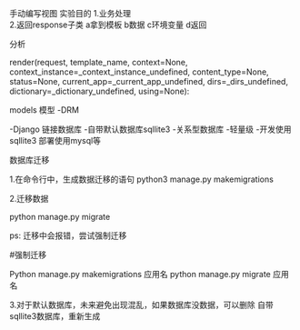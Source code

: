 手动编写视图
实验目的
1.业务处理  
2.返回response子类 
a拿到模板 b数据  c环境变量 d返回 

分析

render(request, template_name, context=None,
           context_instance=_context_instance_undefined,
           content_type=None, status=None, current_app=_current_app_undefined,
           dirs=_dirs_undefined, dictionary=_dictionary_undefined,
           using=None):
           
           
models 模型
-DRM

-Django 链接数据库
   -自带默认数据库sqllite3
       -关系型数据库
       -轻量级
   -开发使用sqllite3 部署使用mysql等
   
   
 数据库迁移
 
 1.在命令行中，生成数据迁移的语句
 python3 manage.py makemigrations
 
 2.迁移数据
 
 python manage.py migrate
 
 ps: 迁移中会报错，尝试强制迁移
 
 #强制迁移
 
 Python manage.py makemigrations 应用名
 python manage.py migrate 应用名
 
 3.对于默认数据库，未来避免出现混乱，如果数据库没数据，可以删除
 自带sqllite3数据库，重新生成
 
 